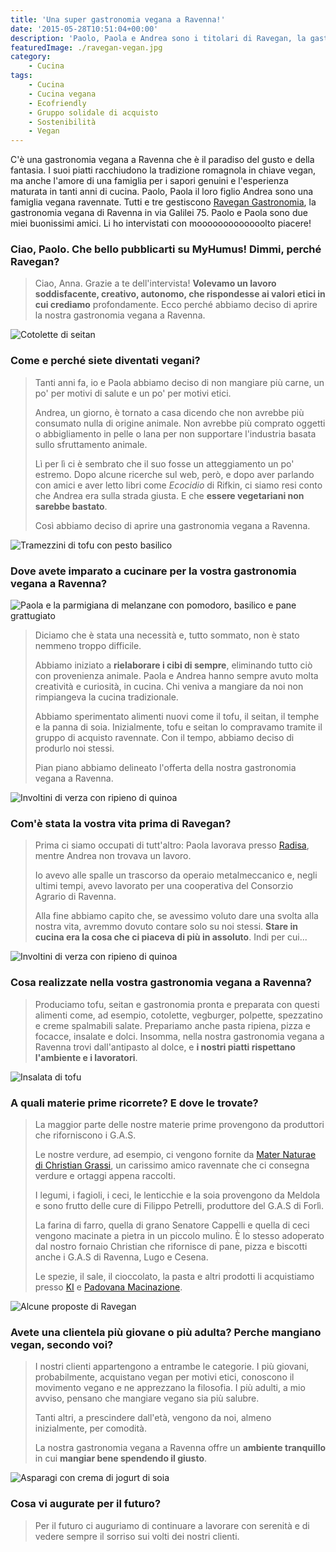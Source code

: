 ```yaml
---
title: 'Una super gastronomia vegana a Ravenna!'
date: '2015-05-28T10:51:04+00:00'
description: 'Paolo, Paola e Andrea sono i titolari di Ravegan, la gastronomia vegana a Ravenna che, ogni giorno, prepara meraviglie cruelty-free di ogni tipo.'
featuredImage: ./ravegan-vegan.jpg
category:
    - Cucina
tags:
    - Cucina
    - Cucina vegana
    - Ecofriendly
    - Gruppo solidale di acquisto
    - Sostenibilità
    - Vegan
---
```


C'è una gastronomia vegana a Ravenna che è il paradiso del gusto e della fantasia. I suoi piatti racchiudono la tradizione romagnola in chiave vegan, ma anche l'amore di una famiglia per i sapori genuini e l'esperienza maturata in tanti anni di cucina.
Paolo, Paola il loro figlio Andrea sono una famiglia vegana ravennate.
Tutti e tre gestiscono [Ravegan Gastronomia](https://www.facebook.com/pages/Ravegan-Gastronomia/532234820243716), la gastronomia vegana di Ravenna in via Galilei 75.
Paolo e Paola sono due miei buonissimi amici. Li ho intervistati con mooooooooooooolto piacere!

### Ciao, Paolo. Che bello pubblicarti su MyHumus! Dimmi, perché Ravegan?

> Ciao, Anna. Grazie a te dell'intervista! **Volevamo un lavoro soddisfacente, creativo, autonomo, che rispondesse ai valori etici in cui crediamo** profondamente. Ecco perché abbiamo deciso di aprire la nostra gastronomia vegana a Ravenna.

![Cotolette di seitan](./cotolette-seitan.jpg)

### Come e perché siete diventati vegani?

> Tanti anni fa, io e Paola abbiamo deciso di non mangiare più carne, un po' per motivi di salute e un po' per motivi etici.
>
> Andrea, un giorno,  è tornato a casa dicendo che non avrebbe più consumato nulla di origine animale. Non avrebbe più comprato oggetti o abbigliamento in pelle o lana per non supportare l'industria basata sullo sfruttamento animale.
>
> Lì per lì ci è sembrato che il suo fosse un atteggiamento un po' estremo. Dopo alcune ricerche sul web, però, e dopo aver parlando con amici e aver letto libri come *Ecocidio* di Rifkin, ci siamo resi conto che Andrea era sulla strada giusta. E che **essere vegetariani non sarebbe bastato**.
>
> Così abbiamo deciso di aprire una gastronomia vegana a Ravenna.

![Tramezzini di tofu con pesto basilico](./tramezzini-di-tofu-con-pesto-basilico.jpg)

### Dove avete imparato a cucinare per la vostra gastronomia vegana a Ravenna?

![Paola e la parmigiana di melanzane con pomodoro, basilico e pane grattugiato](./paola.jpg)

> Diciamo che è stata una necessità e, tutto sommato, non è stato nemmeno troppo difficile.
>
> Abbiamo iniziato a **rielaborare i cibi di sempre**, eliminando tutto ciò con provenienza animale. Paola e Andrea hanno sempre avuto molta creatività e curiosità, in cucina. Chi veniva a mangiare da noi non rimpiangeva la cucina tradizionale.
>
> Abbiamo sperimentato alimenti nuovi come il tofu, il seitan, il temphe e la panna di soia. Inizialmente, tofu e seitan lo compravamo tramite il gruppo di acquisto ravennate. Con il tempo, abbiamo deciso di produrlo noi stessi.
>
> Pian piano abbiamo delineato l'offerta della nostra gastronomia vegana a Ravenna.

![Involtini di verza con ripieno di quinoa](./involtini-di-verza-con-ripieno-di-quinoa.jpg)

### Com'è stata la vostra vita prima di Ravegan?

> Prima ci siamo occupati di tutt'altro: Paola lavorava presso [Radisa](http://www.radisa.it/it/home.html), mentre Andrea non trovava un lavoro.
>
> Io avevo alle spalle un trascorso da operaio metalmeccanico e, negli ultimi tempi, avevo lavorato per una cooperativa del Consorzio Agrario di Ravenna.
>
> Alla fine abbiamo capito che, se avessimo voluto dare una svolta alla nostra vita, avremmo dovuto contare solo su noi stessi. **Stare in cucina era la cosa che ci piaceva di più in assoluto**. Indi per cui...

![Involtini di verza con ripieno di quinoa](./involtini-di-verza-con-ripieno-di-quinoa.jpg)

### Cosa realizzate nella vostra gastronomia vegana a Ravenna?

> Produciamo tofu, seitan e gastronomia pronta e preparata con questi alimenti come, ad esempio, cotolette, vegburger, polpette, spezzatino e creme spalmabili salate. Prepariamo anche pasta ripiena, pizza e focacce, insalate e dolci. Insomma, nella nostra gastronomia vegana a Ravenna trovi dall'antipasto al dolce, e **i nostri piatti rispettano l'ambiente e i lavoratori**.

![Insalata di tofu](./insalata-tofu.jpg)

### A quali materie prime ricorrete? E dove le trovate?

> La maggior parte delle nostre materie prime provengono da produttori che riforniscono i G.A.S.
>
> Le nostre verdure, ad esempio, ci vengono fornite da [Mater Naturae di Christian Grassi](https://www.facebook.com/christian.grassi.98), un carissimo amico ravennate che ci consegna verdure e ortaggi appena raccolti.
>
> I legumi, i fagioli, i ceci, le lenticchie e la soia provengono da Meldola e sono frutto delle cure di Filippo Petrelli, produttore del G.A.S di Forlì.
>
> La farina di farro, quella di grano Senatore Cappelli e quella di ceci vengono macinate a pietra in un piccolo mulino. È lo stesso adoperato dal nostro fornaio Christian che rifornisce di pane, pizza e biscotti anche i G.A.S di Ravenna, Lugo e Cesena.
>
> Le spezie, il sale, il cioccolato, la pasta e altri prodotti li acquistiamo presso [KI](http://www.kigroup.com) e [Padovana Macinazione](http://www.padovanamacinazione.com).

![Alcune proposte di Ravegan](./lavagna.jpg)

### Avete una clientela più giovane o più adulta? Perche mangiano vegan, secondo voi?

> I nostri clienti appartengono a entrambe le categorie. I più giovani, probabilmente, acquistano vegan per motivi etici, conoscono il movimento vegano e ne apprezzano la filosofia. I più adulti, a mio avviso, pensano che mangiare vegano sia più salubre.
>
> Tanti altri, a prescindere dall'età, vengono da noi, almeno inizialmente, per comodità.
>
> La nostra gastronomia vegana a Ravenna offre un **ambiente tranquillo** in cui **mangiar bene spendendo il giusto**.

![Asparagi con crema di jogurt di soia](./asparagi-con-crema-di-jogurt-di-soia.jpg)

### Cosa vi augurate per il futuro?

> Per il futuro ci auguriamo di continuare a lavorare con serenità e di vedere sempre il sorriso sui volti dei nostri clienti.
